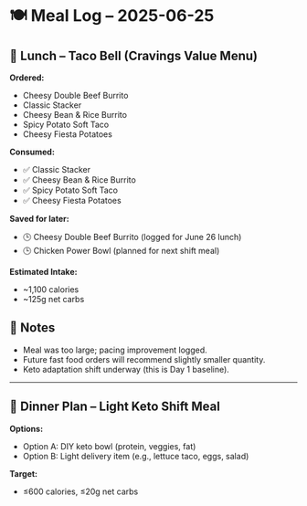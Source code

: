 # 🍽️ Meal Log – 2025-06-25

## 🥗 Lunch – Taco Bell (Cravings Value Menu)

**Ordered:**
- Cheesy Double Beef Burrito
- Classic Stacker
- Cheesy Bean & Rice Burrito
- Spicy Potato Soft Taco
- Cheesy Fiesta Potatoes

**Consumed:**
- ✅ Classic Stacker
- ✅ Cheesy Bean & Rice Burrito
- ✅ Spicy Potato Soft Taco
- ✅ Cheesy Fiesta Potatoes

**Saved for later:**
- 🕒 Cheesy Double Beef Burrito (logged for June 26 lunch)
- 🕒 Chicken Power Bowl (planned for next shift meal)

**Estimated Intake:**
- ~1,100 calories
- ~125g net carbs

## 🔁 Notes
- Meal was too large; pacing improvement logged.
- Future fast food orders will recommend slightly smaller quantity.
- Keto adaptation shift underway (this is Day 1 baseline).

---

## 🌙 Dinner Plan – Light Keto Shift Meal

**Options:**
- Option A: DIY keto bowl (protein, veggies, fat)
- Option B: Light delivery item (e.g., lettuce taco, eggs, salad)

**Target:**
- ≤600 calories, ≤20g net carbs
